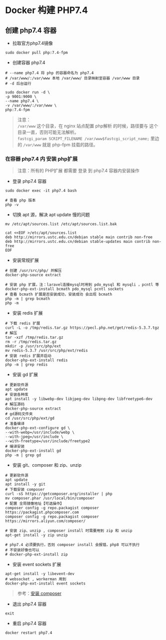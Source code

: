 # Docker 构建 PHP7.4

## 创建 php7.4 容器

- 拉取官方php7.4镜像

```
sudo docker pull php:7.4-fpm
```

- 创建容器 php7.4

```
# --name php7.4 将 php 的容器命名为 php7.4
# /var/www/:/var/www 本地 /var/www/ 目录映射至容器 /var/www 目录
# -d 后台运行

sudo docker run -d \
-p 9001:9000 \
--name php7.4 \
-v /var/www/:/var/www \
php:7.4-fpm
```

> 注意：  
> `/var/www` 这个目录，在 nginx 站点配置 php解析 的时候，路径要与 这个目录一直，否则可能无法解析。  
> `fastcgi_param SCRIPT_FILENAME /var/www$fastcgi_script_name;` 里边的 `/var/www` 就是 php-fpm 挂载的路径。

### 在容器 php7.4 内 安装 php扩展
> 注意：所有的 PHP扩展 都需要 登录 到 php7.4 容器内安装操作

- 登录 php7.4 容器

```
sudo docker exec -it php7.4 bash

# 查看 php 版本
php -v
```

- 切换 apt 源，解决 apt update 慢的问题

```
mv /etc/apt/sources.list /etc/apt/sources.list.bak

cat <<EOF >/etc/apt/sources.list
deb http://mirrors.ustc.edu.cn/debian stable main contrib non-free
deb http://mirrors.ustc.edu.cn/debian stable-updates main contrib non-free
EOF
```

- 安装常规扩展

```
# 创建 /usr/src/php/ 并解压
docker-php-source extract

# 安装 php 扩展，注：laravel连接mysql时用到 pdo_mysql 和 mysqli ，pcntl 等
docker-php-ext-install bcmath pdo_mysql pcntl sockets
# 查看 bcmath 扩展是否安装成功，安装成功 会出现 bcmath
php -m | grep bcmath
php -m
```

- 安装 redis 扩展

```
# 下载 redis 扩展
curl -L -o /tmp/redis.tar.gz https://pecl.php.net/get/redis-5.3.7.tgz
# 解压
tar -xzf /tmp/redis.tar.gz
rm -r /tmp/redis.tar.gz
mkdir -p /usr/src/php/ext
mv redis-5.3.7 /usr/src/php/ext/redis
# 安装 redis 扩展并启动
docker-php-ext-install redis
php -m | grep redis
```

- 安装 gd 扩展

```
# 更新软件源
apt update
# 安装各种库
apt install -y libwebp-dev libjpeg-dev libpng-dev libfreetype6-dev
# 解压源码
docker-php-source extract
# gd源码文件夹
cd /usr/src/php/ext/gd
# 准备编译
docker-php-ext-configure gd \
--with-webp=/usr/include/webp \
--with-jpeg=/usr/include \
--with-freetype=/usr/include/freetype2
# 编译安装
docker-php-ext-install gd
php -m | grep gd
```

- 安装 git、composer 和 zip、unzip

```
# 更新软件源
apt update
apt install -y git
# 下载安装 composer
curl -sS https://getcomposer.org/installer | php
mv composer.phar /usr/local/bin/composer
# 配置 全局镜像地址【可选操作】
composer config -g repo.packagist composer https://packagist.phpcomposer.com
composer config -g repo.packagist composer https://mirrors.aliyun.com/composer/

# 安装 zip、unzip , composer install 时需要用到 zip 和 unzip
apt-get install -y zip unzip

# php7.4 必须要执行，否则 composer install 会报错，php8 可以不执行
# 不安装好像也可以
# docker-php-ext-install zip
```

- 安装 event  sockets 扩展

```
apt-get install -y libevent-dev
# websocket , workerman 用到
docker-php-ext-install event sockets
```

> 参考：[安装 composer](https://gitee.com/link?target=https%3A%2F%2Fpkg.phpcomposer.com%2F%23how-to-install-composer)

- 退出 php7.4 容器
```
exit
```
- 重启 php7.4 容器
```
docker restart php7.4
```

